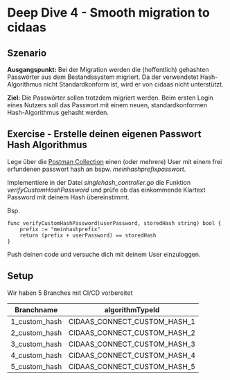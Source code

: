 # Deep Dive 4 - Smooth migration to cidaas

## Szenario

**Ausgangspunkt:** Bei der Migration werden die (hoffentlich) gehashten Passwörter aus dem Bestandssystem migriert. Da der verwendetet Hash-Algorithmus nicht Standardkonform ist, wird er von cidaas nicht unterstützt.

**Ziel:** Die Passwörter sollen trotzdem migriert werden. Beim ersten Login eines Nutzers soll das Passwort mit einem neuen, standardkonformen Hash-Algorithmus gehasht werden.


## Exercise - Erstelle deinen eigenen Passwort Hash Algorithmus

Lege über die [Postman Collection](https://www.postman.com/solar-water-27959/cidaas-connect-2024/overview) einen (oder mehrere) User mit einem frei erfundenen passwort hash an bspw. *meinhashprefixpasswort*.

Implementiere in der Datei *singlehash_controller.go* die Funktion *verifyCustomHashPassword* und prüfe ob das einkommende Klartext Password mit deinem Hash übereinstimmt.

Bsp.

```golang
func verifyCustomHashPassword(userPassword, storedHash string) bool {
    prefix := "meinhashprefix"
    return (prefix + userPassword) == storedHash
}
```

Push deinen code und versuche dich mit deinem User einzuloggen.

## Setup

Wir haben 5 Branches mit CI/CD vorbereitet

|Branchname|algorithmTypeId|
|-----|-----|
|1_custom_hash|CIDAAS_CONNECT_CUSTOM_HASH_1|
|2_custom_hash|CIDAAS_CONNECT_CUSTOM_HASH_2|
|3_custom_hash|CIDAAS_CONNECT_CUSTOM_HASH_3|
|4_custom_hash|CIDAAS_CONNECT_CUSTOM_HASH_4|
|5_custom_hash|CIDAAS_CONNECT_CUSTOM_HASH_5|